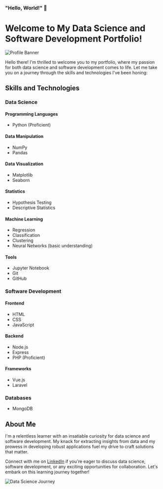### "Hello, World!" 👋

# Welcome to My Data Science and Software Development Portfolio!

![Profile Banner](https://www.google.com/url?sa=i&url=https%3A%2F%2Fwww.hatch.com%2FExpertise%2FServices-and-Technologies%2FTechnology-Development&psig=AOvVaw3mDwJeavMs1Z1brAe_0FKN&ust=1692743880312000&source=images&cd=vfe&opi=89978449&ved=0CBAQjRxqFwoTCNicr9zp7oADFQAAAAAdAAAAABAF)

Hello there! I'm thrilled to welcome you to my portfolio, where my passion for both data science and software development comes to life. Let me take you on a journey through the skills and technologies I've been honing:

## Skills and Technologies

### Data Science

#### Programming Languages
- Python (Proficient)

#### Data Manipulation
- NumPy
- Pandas

#### Data Visualization
- Matplotlib
- Seaborn

#### Statistics
- Hypothesis Testing
- Descriptive Statistics

#### Machine Learning
- Regression
- Classification
- Clustering
- Neural Networks (basic understanding)

#### Tools
- Jupyter Notebook
- Git
- GitHub

### Software Development

#### Frontend
- HTML
- CSS
- JavaScript

#### Backend
- Node.js
- Express
- PHP (Proficient)

#### Frameworks
- Vue.js
- Laravel

### Databases
- MongoDB

## About Me

I'm a relentless learner with an insatiable curiosity for data science and software development. My knack for extracting insights from data and my prowess in developing robust applications fuel my drive to craft solutions that matter.

Connect with me on [LinkedIn](https://www.linkedin.com/in/trevor-serem) if you're eager to discuss data science, software development, or any exciting opportunities for collaboration. Let's embark on this learning journey together!

![Data Science Journey](images/data_science_journey.jpg)
